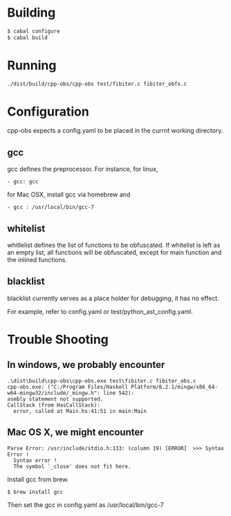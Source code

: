 # Building 
```bash
$ cabal configure
$ cabal build
```
# Running
```bash
./dist/build/cpp-obs/cpp-obs test/fibiter.c fibiter_obfs.c
```
# Configuration
cpp-obs expects a config.yaml to be placed in the currnt working directory. 
## gcc 
gcc defines the preprocessor. For instance, for linux, 
```
- gcc: gcc
```
for Mac OSX, install gcc via homebrew and
```
- gcc : /usr/local/bin/gcc-7
```
## whitelist 
whitlelist defines the list of functions to be obfuscated. If whitelist is left as an empty list, all functions will be obfuscated, except for main function and the inlined functions. 
## blacklist
blacklist currently serves as a place holder for debugging, it has no effect.

For example, refer to config.yaml or test/python_ast_config.yaml. 
# Trouble Shooting
## In windows, we probably encounter 
```
.\dist\build\cpp-obs\cpp-obs.exe test\fibiter.c fibiter_obs.c
cpp-obs.exe: ("C:/Program Files/Haskell Platform/8.2.1/mingw/x86_64-w64-mingw32/include/_mingw.h": line 542):
asmbly statement not supported.
CallStack (from HasCallStack):
  error, called at Main.hs:41:51 in main:Main
```
## Mac OS X, we might encounter
```
Parse Error: /usr/include/stdio.h:133: (column 19) [ERROR]  >>> Syntax Error !
  Syntax error !
  The symbol `_close' does not fit here.
```
Install gcc from brew.
```
$ brew install gcc 
```
Then set the gcc in config.yaml as /usr/local/bin/gcc-7
